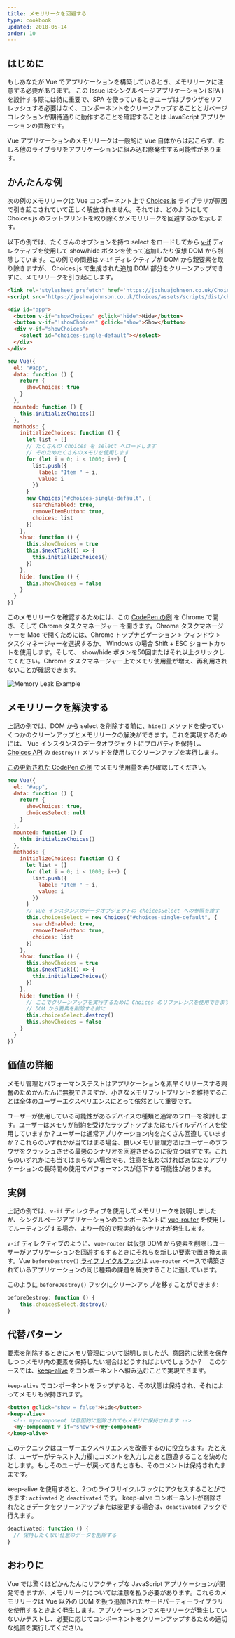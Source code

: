 ```yaml
---
title: メモリリークを回避する
type: cookbook
updated: 2018-05-14
order: 10
---
```

## はじめに

もしあなたが Vue でアプリケーションを構築しているとき、メモリリークに注意する必要があります。 この Issue はシングルページアプリケーション( SPA )を設計する際には特に重要で、SPA を使っているときユーザはブラウザをリフレッシュする必要はなく、コンポーネントをクリーンアップすることとガベージコレクションが期待通りに動作することを確認することは JavaScript アプリケーションの責務です。    

Vue アプリケーションのメモリリークは一般的に Vue 自体からは起こらず、むしろ他のライブラリをアプリケーションに組み込む際発生する可能性があります。

## かんたんな例

次の例のメモリリークは Vue コンポーネント上で [Choices.js](https://github.com/jshjohnson/Choices) ライブラリが原因で引き起こされていて正しく解放されません。それでは、どのようにして Choices.js のフットプリントを取り除くかメモリリークを回避するかを示します。

以下の例では、たくさんのオプションを持つ select をロードしてから [v-if](/v2/guide/conditional.html) ディレクティブを使用して show/hide ボタンを使って追加したり仮想 DOM から削除しています。この例での問題は `v-if` ディレクティブが DOM から親要素を取り除きますが、 Choices.js で生成された追加 DOM 部分をクリーンアップできずに、メモリリークを引き起こします。   

```html
<link rel='stylesheet prefetch' href='https://joshuajohnson.co.uk/Choices/assets/styles/css/choices.min.css?version=3.0.3'>
<script src='https://joshuajohnson.co.uk/Choices/assets/scripts/dist/choices.min.js?version=3.0.3'></script>

<div id="app">
  <button v-if="showChoices" @click="hide">Hide</button>
  <button v-if="!showChoices" @click="show">Show</button>
  <div v-if="showChoices">
    <select id="choices-single-default"></select>
  </div>
</div>
```
```js
new Vue({
  el: "#app",
  data: function () {
    return {
      showChoices: true
    }
  },
  mounted: function () {
    this.initializeChoices()
  },
  methods: {
    initializeChoices: function () {
      let list = []
      // たくさんの choices を select へロードします
      // そのためたくさんのメモリを使用します
      for (let i = 0; i < 1000; i++) {
        list.push({
          label: "Item " + i,
          value: i
        })
      }
      new Choices("#choices-single-default", {
        searchEnabled: true,
        removeItemButton: true,
        choices: list
      })
    },
    show: function () {
      this.showChoices = true
      this.$nextTick(() => {
        this.initializeChoices()
      })
    },
    hide: function () {
      this.showChoices = false
    }
  }
})
```
このメモリリークを確認するためには、この [CodePen の例](https://codepen.io/freeman-g/pen/qobpxo) を Chrome で開き、そして Chrome タスクマネージャー を開きます。Chrome タスクマネージャーを Mac で開くためには、Chrome トップナビゲーション > ウィンドウ > タスクマネージャーを選択するか、 Windows の場合 Shift + ESC ショートカットを使用します。そして、 show/hide ボタンを50回またはそれ以上クリックしてください。Chrome タスクマネージャー上でメモリ使用量が増え、再利用されないことが確認できます。

![Memory Leak Example](/images/memory-leak-example.png)

## メモリリークを解決する

上記の例では、DOM から select を削除する前に、`hide()` メソッドを使っていくつかのクリーンアップとメモリリークの解決ができます。これを実現するためには、 Vue インスタンスのデータオブジェクトにプロパティを保持し、 [Choices API](https://github.com/jshjohnson/Choices)  の `destroy()` メソッドを使用してクリーンアップを実行します。

[この更新された CodePen の例](https://codepen.io/freeman-g/pen/mxWMor) でメモリ使用量を再び確認してください。

```js
new Vue({
  el: "#app",
  data: function () {
    return {
      showChoices: true,
      choicesSelect: null
    }
  },
  mounted: function () {
    this.initializeChoices()
  },
  methods: {
    initializeChoices: function () {
      let list = []
      for (let i = 0; i < 1000; i++) {
        list.push({
          label: "Item " + i,
          value: i
        })
      }
      // Vue インスタンスのデータオブジェクトの choicesSelect への参照を渡す
      this.choicesSelect = new Choices("#choices-single-default", {
        searchEnabled: true,
        removeItemButton: true,
        choices: list
      })
    },
    show: function () {
      this.showChoices = true
      this.$nextTick(() => {
        this.initializeChoices()
      })
    },
    hide: function () {
      // ここでクリーンアップを実行するために Choices のリファレンスを使用できます
      // DOM から要素を削除する前に
      this.choicesSelect.destroy()
      this.showChoices = false
    }
  }
})
```

## 価値の詳細

メモリ管理とパフォーマンステストはアプリケーションを素早くリリースする興奮のためかんたんに無視できますが、小さなメモリフットプリントを維持することは全体のユーザーエクスペリエンスにとって依然として重要です。

ユーザーが使用している可能性があるデバイスの種類と通常のフローを検討します。ユーザーはメモリが制約を受けたラップトップまたはモバイルデバイスを使用していますか？ユーザーは通常アプリケーション内をたくさん回遊していますか？これらのいずれかが当てはまる場合、良いメモリ管理方法はユーザーのブラウザをクラッシュさせる最悪のシナリオを回避させるのに役立つはずです。これらのいずれかにも当てはまらない場合でも、注意を払わなければあなたのアプリケーションの長時間の使用でパフォーマンスが低下する可能性があります。

## 実例

上記の例では、`v-if` ディレクティブを使用してメモリリークを説明しましたが、シングルページアプリケーションのコンポーネントに [vue-router](https://router.vuejs.org/ja/) を使用してルーティングする場合、より一般的で現実的なシナリオが発生します。

`v-if` ディレクティブのように、`vue-router` は仮想 DOM から要素を削除しユーザーがアプリケーションを回遊するするときにそれらを新しい要素で置き換えます。Vue `beforeDestroy()` [ライフサイクルフック](/v2/guide/instance.html#Lifecycle-Diagram)は `vue-router` ベースで構築されているアプリケーションの同じ種類の課題を解決することに適しています。

このように `beforeDestroy()` フックにクリーンアップを移すことができます:

```js
beforeDestroy: function () {
    this.choicesSelect.destroy()
}
```

## 代替パターン

要素を削除するときにメモリ管理について説明しましたが、意図的に状態を保存しつつメモリ内の要素を保持したい場合はどうすればよいでしょうか？　このケースでは、[keep-alive](/v2/api/#keep-alive) をコンポーネントへ組み込むことで実現できます。

`keep-alive` でコンポーネントをラップすると、その状態は保持され、それによってメモリも保持されます。

```html
<button @click="show = false">Hide</button>
<keep-alive>
  <!-- my-component は意図的に削除されてもメモリに保持されます -->
  <my-component v-if="show"></my-component>
</keep-alive>
```
このテクニックはユーザーエクスペリエンスを改善するのに役立ちます。たとえば、ユーザーがテキスト入力欄にコメントを入力したあと回遊することを決めたとします。もしそのユーザーが戻ってきたときも、そのコメントは保持されたままです。

keep-alive を使用すると、2つのライフサイクルフックにアクセスすることができます: `activated` と `deactivated` です。 keep-alive コンポーネントが削除されたときデータをクリーンアップまたは変更する場合は、`deactivated` フックで行えます。

```js
deactivated: function () {
  // 保持したくない任意のデータを削除する
}
```

## おわりに

Vue では驚くほどかんたんにリアクティブな JavaScript アプリケーションが開発できますが、メモリリークについては注意を払う必要があります。これらのメモリリークは Vue 以外の DOM を扱う追加されたサードパーティーライブラリを使用するときよく発生します。アプリケーションでメモリリークが発生していないかテストし、必要に応じてコンポーネントをクリーンアップするための適切な処置を実行してください。
